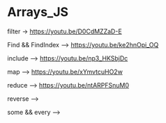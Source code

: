 # Arrays_JS

filter -> https://youtu.be/D0CdMZZaD-E

Find && FindIndex -->  https://youtu.be/ke2hnOpi_OQ

include --> https://youtu.be/np3_HKSbjDc

map -->  https://youtu.be/xYmvtcuHO2w

reduce --> https://youtu.be/ntARPFSnuM0

reverse -->

some && every -->
